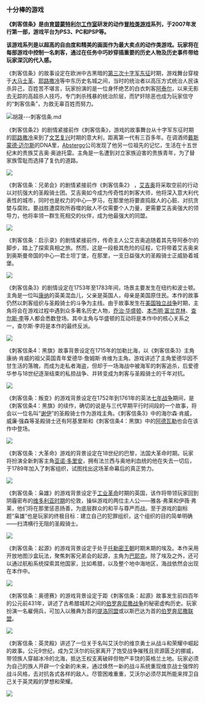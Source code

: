 ### 十分棒的游戏

**《刺客信条》是由[育碧蒙特利尔工作室](https://baike.baidu.com/item/育碧蒙特利尔工作室/10071976?fromModule=lemma_inlink)研发的动作[冒险类游戏](https://baike.baidu.com/item/冒险类游戏/927010?fromModule=lemma_inlink)系列，于2007年发行第一部，游戏平台为PS3、PC和PSP等。** 

**该游戏系列是以超高的自由度和精美的画面作为最大卖点的动作类游戏。玩家将在每部游戏中控制一名刺客，通过在任务中巧妙穿插重要的历史人物及历史事件带给玩家深沉的代入感。**

《刺客信条》的故事设定在欧洲中古黑暗的[第三次十字军东征](https://baike.baidu.com/item/第三次十字军东征/3751135?fromModule=lemma_inlink)时期，游戏舞台穿梭于[大马士革](https://baike.baidu.com/item/大马士革/644186?fromModule=lemma_inlink)、[耶路撒冷](https://baike.baidu.com/item/耶路撒冷/6115?fromModule=lemma_inlink)等中东历史名城之间，当时的统治者以高压方式统治人民诛杀异己，百姓苦不堪言，玩家扮演的是一位身怀绝艺的白衣刺客[阿泰尔](https://baike.baidu.com/item/阿泰尔/5000837?fromModule=lemma_inlink)，以来无影去无踪的高超杀人技巧，专门刺杀残暴的统治阶层，而铲奸除恶也成为玩家信守的“刺客信条”，为救无辜百姓而努力。

 ![胡晟---刺客信条.md](C:\Users\胡晟\Pictures\联想截图\联想截图_20221219211240.png)

《刺客信条2》的剧情紧接前作《刺客信条》，游戏的故事舞台从十字军东征时期的[耶路撒冷](https://baike.baidu.com/item/耶路撒冷/6115?fromModule=lemma_inlink)来到了[文艺复兴](https://baike.baidu.com/item/文艺复兴/93247?fromModule=lemma_inlink)时期的意大利，距离第一代有三百多年。在调酒师[戴斯蒙德·迈尔斯](https://baike.baidu.com/item/戴斯蒙德·迈尔斯/3318247?fromModule=lemma_inlink)的DNA里，[Abstergo](https://baike.baidu.com/item/Abstergo/7945943?fromModule=lemma_inlink)公司发现了他另一位祖先的记忆，生活在十五世纪末的贵族艾吉奥·奥迪托雷。主角是一名遭到对立家族迫害的贵族青年，为了替家族雪耻而选择了复仇的道路。

![](C:\Users\胡晟\Pictures\联想截图\联想截图_20221219211256.png)

《刺客信条：兄弟会》的剧情紧接前作《刺客信条2》 ，[艾吉奥](https://baike.baidu.com/item/艾吉奥/6255000?fromModule=lemma_inlink)将采取空前的行动以对抗强大的圣殿骑士团。艾吉奥如今成为传奇性的刺客大师，他将深入意大利代表性的城市，同时也是权力的中心—罗马，在那里他将要直捣敌人的心脏、对抗贪婪与腐败。要战胜遭腐败所吞噬的敌人不仅需要个人力量，更需要艾吉奥强大的领导力，他将率领一群生死相交的伙伴，成为他最强大的同盟。

![](C:\Users\胡晟\Pictures\联想截图\联想截图_20221219211324.png)

《刺客信条：启示录》的剧情紧接前作，传奇主人公艾吉奥追随着其先导阿泰尔的脚步，踏上了探索真相之旅。然而，这是一段极其危险的征程，它将带着艾吉奥来到奥斯曼帝国的中心—君士坦丁堡，在那里，一支日益强大的圣殿骑士正威胁着城堡。

![](C:\Users\胡晟\Pictures\联想截图\联想截图_20221219211342.png)

《刺客信条3》的剧情设定在1753年至1783年间，场景主要发生在纽约和波士顿。主角是一位叫[康纳](https://baike.baidu.com/item/康纳/18815882?fromModule=lemma_inlink)的英美混血儿，父亲是英国人，母亲是美国原住民。本作的故事仍然以刺客组织与圣殿骑士的斗争为主线。由于故事发生在[美国独立战争](https://baike.baidu.com/item/美国独立战争/464120?fromModule=lemma_inlink)时期，主角将会在游戏过程中遇到众多著名历史人物，[乔治·华盛顿](https://baike.baidu.com/item/乔治·华盛顿/25610?fromModule=lemma_inlink)、[本杰明·富兰克林](https://baike.baidu.com/item/本杰明·富兰克林/980777?fromModule=lemma_inlink)、[查尔斯·李](https://baike.baidu.com/item/查尔斯·李/1746472?fromModule=lemma_inlink)等人都会悉数登场。其中主角与华盛顿的互动将是本作中的核心关系之一，查尔斯·李将是本作的最终反派。

![](C:\Users\胡晟\Pictures\联想截图\联想截图_20221219211424.png)

《刺客信条4：黑旗》故事背景设定在1715年的加勒比海，以《刺客信条3》主角康纳·肯威的祖父英国青年爱德华·詹姆斯·肯维为主角。游戏讲述了主角爱德华因不甘生活的落魄，而成为走私者海盗，但却于一场海战中被海军的刺客追杀，后爱德华参与18世纪逐渐结束的私掠战争、并转变成为刺客与圣殿骑士的千年对抗。

![](C:\Users\胡晟\Pictures\联想截图\联想截图_20221219211438.png)

《刺客信条：叛变》的游戏背景设定在1752年到1761年的英法[七年战争](https://baike.baidu.com/item/七年战争/430415?fromModule=lemma_inlink)期间，是《刺客信条4：黑旗》的续作，确切的说是与三代早期平行时间段的一个故事，将会以一位名叫“[谢伊](https://baike.baidu.com/item/谢伊/16818356?fromModule=lemma_inlink)”的圣殿骑士作为游戏主角。《刺客信条3》中的海尔森·肯威，威廉·强森等圣殿骑士还有阿基里斯和《刺客信条4：黑旗》中的[阿德瓦勒](https://baike.baidu.com/item/阿德瓦勒/17189812?fromModule=lemma_inlink)也会在该作中登场。

![](C:\Users\胡晟\Pictures\联想截图\联想截图_20221219211544.png)

《刺客信条：大革命》游戏的背景设定在18世纪的巴黎，法国大革命时期。玩家将扮演全新刺客主角[亚诺·多里安](https://baike.baidu.com/item/亚诺·多里安/15216207?fromModule=lemma_inlink)，拥有法兰西与奥地利血统的他在失去一切后，于1789年加入了刺客组织，试图找出这场革命幕后的真正势力。

![](C:\Users\胡晟\Pictures\联想截图\联想截图_20221219211556.png)

《刺客信条：枭雄》的游戏背景设定于[工业革命](https://baike.baidu.com/item/工业革命/895?fromModule=lemma_inlink)时期的英国，该作将带领玩家回到阴霾密布的[维多利亚时期](https://baike.baidu.com/item/维多利亚时期/4456126?fromModule=lemma_inlink)的伦敦，操纵游戏的两位主人公——雅各·弗莱和伊薇·弗莱，他们将在那里惩恶扬善，为底层群众的和平与尊严而战。至于游戏的副标题“枭雄”也是玩家的终极目标：建立自己的犯罪组织，这个组织的目的简单明确——扫清横行无阻的圣殿骑士。

![](C:\Users\胡晟\Pictures\联想截图\联想截图_20221219211633.png)

《刺客信条：起源》的游戏背景设定于处于[托勒密王朝](https://baike.baidu.com/item/托勒密王朝/2675729?fromModule=lemma_inlink)时期末期的埃及。本作采用开放地图沙盒玩法，聚焦刺客兄弟会的起源，主角为[巴耶克](https://baike.baidu.com/item/巴耶克/22169697?fromModule=lemma_inlink)。除了埃及之外，还可以通过航船系统探索其他国家，比如希腊，以及整个地中海地区，海战依然会出现在本作中。

![](C:\Users\胡晟\Pictures\联想截图\联想截图_20221219211643.png)

《刺客信条：奥德赛》的游戏背景设定于距《刺客信条：起源》故事发生前四百年的公元前431年，讲述了古希腊城邦之间的[伯罗奔尼撒战争](https://baike.baidu.com/item/伯罗奔尼撒战争/875074?fromModule=lemma_inlink)的秘密虚构历史。玩家扮演一名雇佣兵，可加入以雅典为首的[提洛同盟](https://baike.baidu.com/item/提洛同盟/7471610?fromModule=lemma_inlink)或以斯巴达为首的[伯罗奔尼撒联盟](https://baike.baidu.com/item/伯罗奔尼撒联盟/2722543?fromModule=lemma_inlink)。

![](C:\Users\胡晟\Pictures\联想截图\联想截图_20221219211651.png)

《刺客信条：英灵殿》讲述了一位关于名叫艾沃尔的维京勇士从战斗和荣耀中崛起的故事。公元9世纪，成为艾沃尔的玩家离开了饱受战争摧残且资源匮乏的挪威，带领族人穿越冰冷的北海，抵达王权支离破碎但物产丰饶的英格兰土地。玩家必须为自己的族人开辟一个全新的未来，通过焕然一新的战斗系统重现维京战士强悍的战斗风格，去对抗各式各样的敌人。尽管困难重重，艾沃尔必须尽其所能来捍卫自己关于英灵殿的梦想和荣耀。

![](C:\Users\胡晟\Pictures\联想截图\联想截图_20221219211703.png)